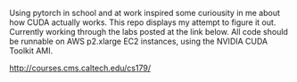 Using pytorch in school and at work inspired some curiousity in me about how CUDA actually works. This repo displays my attempt to figure it out. Currently working through the labs posted at the link below. All code should be runnable on AWS p2.xlarge EC2 instances, using the NVIDIA CUDA Toolkit AMI.


http://courses.cms.caltech.edu/cs179/